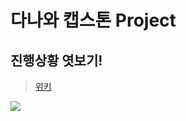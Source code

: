 # 다나와 캡스톤 Project

## 진행상황 엿보기! 
> [위키](https://github.com/Leeharin115/dnw2020/wiki/1.-%ED%99%9C%EB%8F%99-%EB%82%B4%EC%97%AD)



<img src="https://user-images.githubusercontent.com/50876935/101977466-f1864d80-3c90-11eb-8196-0b4668b8e48b.png"></img>
